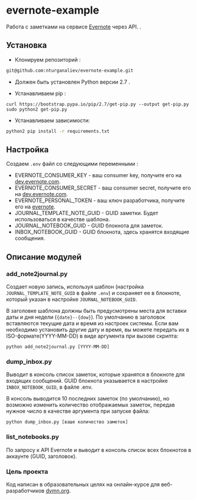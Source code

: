 # evernote-example

Работа с заметками на сервиcе [Evernote](https://evernote.com) через API. .

## Установка

- Клонируем репозиторий :
```bash
git@github.com:nturganaliev/evernote-example.git
```

- Должен быть установлен Python версии 2.7 .

- Устанавливаем pip :
```
curl https://bootstrap.pypa.io/pip/2.7/get-pip.py --output get-pip.py
sudo python2 get-pip.py
```
- Устанавливаем зависимости:
```bash
python2 pip install -r requirements.txt
```
## Настройка
Создаем `.env` файл со следующими переменными :

- EVERNOTE_CONSUMER_KEY - ваш consumer key, получите его на [dev.evernote.com](https://dev.evernote.com/#apikey).
- EVERNOTE_CONSUMER_SECRET - ваш consumer secret, получите его на [dev.evernote.com](https://dev.evernote.com/#apikey).
- EVERNOTE_PERSONAL_TOKEN - ваш ключ разработчика, получите его на [evernote](https://www.evernote.com/Login.action?targetUrl=%2Fapi%2FDeveloperToken.action).
- JOURNAL_TEMPLATE_NOTE_GUID - GUID заметки. Будет использоваться в качестве шаблона. 
- JOURNAL_NOTEBOOK_GUID - GUID блокнота для заметок.
- INBOX_NOTEBOOK_GUID - GUID блокнота, здесь хранятся входящие сообщения.


## Описание модулей

### add_note2journal.py
Создает новую запись, используя шаблон (настройка `JOURNAL_TEMPLATE_NOTE_GUID` в файле `.env`) и сохраняет ее в блокноте, который указан в настройке `JOURNAL_NOTEBOOK_GUID`.

В заголовке шаблона должны быть предусмотрены места для вставки даты и дня недели (`{date}--{dow}`).
По умолчанию в заголовок вставляются текущие дата и время из настроек системы. Если вам необходимо установить
другие дату и время, вы можете передать их в ISO-формате(YYYY-MM-DD) в виде аргумента при вызове скрипта:
```
python add_note2journal.py [YYYY-MM-DD]
```

### dump_inbox.py
Выводит в консоль список заметок, которые хранятся в блокноте для входящих сообщений. GUID блокнота указывается в настройке `INBOX_NOTEBOOK_GUID`, в файле .env.

В консоль выводится 10 последних заметок (по умолчанию), но возможно изменить количество отображаемых заметок, передав нужное число в качестве аргумента при запуске файла:
```
python dump_inbox.py [ваше количество заметок]
```

### list_notebooks.py
По запросу к API Evernote и выводит в консоль список всех блокнотов в аккаунте (GUID, заголовок).


### Цель проекта

Код написан в образовательных целях на онлайн-курсе для веб-разработчиков [dvmn.org](https://dvmn.org).